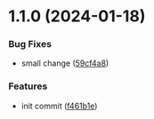 # 1.1.0 (2024-01-18)

### Bug Fixes

- small change ([59cf4a8](https://github.com/iowillhoit/plugin-workflow-test/commit/59cf4a85d183cacf9f45dc2487380a230cc6bef3))

### Features

- init commit ([f461b1e](https://github.com/iowillhoit/plugin-workflow-test/commit/f461b1ebdd11edf48d35e04cd44fb0ae16d4440e))
